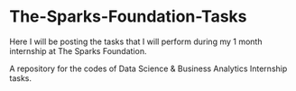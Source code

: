 # The-Sparks-Foundation-Tasks
Here I will be posting the tasks that I will perform during my 1 month internship at The Sparks Foundation.

A repository for the codes of Data Science & Business Analytics Internship tasks.
